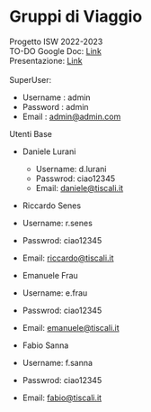 # Gruppi di Viaggio
Progetto ISW 2022-2023</br>
TO-DO Google Doc: [Link](https://docs.google.com/document/d/1K-xBeLqB_VjUepZwRd2YcBgBffKpDskbBILe8z2zCMw/edit)</br>
Presentazione: [Link](https://docs.google.com/presentation/d/1GnLhicdItnqArM5C5izIvN3S6u_-ZBKeMW10pUEE6ns/edit?usp=sharing)</br>
</br>
SuperUser: 
* Username : admin
* Password : admin
* Email : admin@admin.com

Utenti Base
* Daniele Lurani
  * Username: d.lurani
  * Passwrod: ciao12345
  * Email: daniele@tiscali.it

* Riccardo Senes
 * Username: r.senes
 * Passwrod: ciao12345
 * Email: riccardo@tiscali.it

* Emanuele Frau
 * Username: e.frau
 * Passwrod: ciao12345
 * Email: emanuele@tiscali.it

* Fabio Sanna
 * Username: f.sanna
 * Passwrod: ciao12345
 * Email: fabio@tiscali.it
